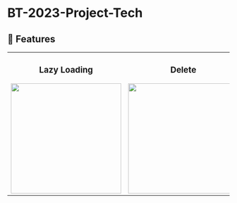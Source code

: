 # BT-2023-Project-Tech


## :wrench: Features 


<!-- ### Lazy Loading

<img width='250px' src='https://github.com/samclarkb/BT-2023-Project-Tech/blob/main/matchingApp/public/gif/lazyLoad.gif'>

### Delete

<img width='250px' src='https://github.com/samclarkb/BT-2023-Project-Tech/blob/main/matchingApp/public/gif/delete.gif'>

### Upload

<img width='250px' src='https://github.com/samclarkb/BT-2023-Project-Tech/blob/main/matchingApp/public/gif/upload.gif'> -->

<table>
  <tr>
    <td align="center" valign="top"><h3>Lazy Loading</h3><img width='250px' src='https://github.com/samclarkb/BT-2023-Project-Tech/blob/main/matchingApp/public/gif/lazyLoad.gif'></td>
    <td align="center" valign="top"><h3>Delete</h3><img width='250px' src='https://github.com/samclarkb/BT-2023-Project-Tech/blob/main/matchingApp/public/gif/delete.gif'></td>
    <td align="center" valign="top"><h3>Upload</h3><img width='250px' src='https://github.com/samclarkb/BT-2023-Project-Tech/blob/main/matchingApp/public/gif/upload.gif'></td>
  </tr>
</table>


